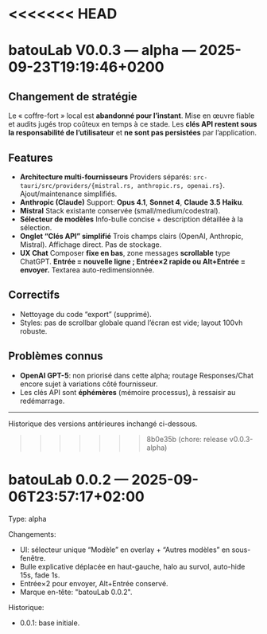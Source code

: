 <<<<<<< HEAD
=======
# batouLab V0.0.3 — alpha — 2025-09-23T19:19:46+0200

## Changement de stratégie
Le « coffre-fort » local est **abandonné pour l’instant**. Mise en œuvre fiable et audits jugés trop coûteux en temps à ce stade.
Les **clés API restent sous la responsabilité de l’utilisateur** et **ne sont pas persistées** par l’application.

## Features
- **Architecture multi-fournisseurs**
  Providers séparés: `src-tauri/src/providers/{mistral.rs, anthropic.rs, openai.rs}`. Ajout/maintenance simplifiés.
- **Anthropic (Claude)**
  Support: **Opus 4.1**, **Sonnet 4**, **Claude 3.5 Haiku**.
- **Mistral**
  Stack existante conservée (small/medium/codestral).
- **Sélecteur de modèles**
  Info-bulle concise + description détaillée à la sélection.
- **Onglet “Clés API” simplifié**
  Trois champs clairs (OpenAI, Anthropic, Mistral). Affichage direct. Pas de stockage.
- **UX Chat**
  Composer **fixe en bas**, zone messages **scrollable** type ChatGPT.
  **Entrée = nouvelle ligne ; Entrée×2 rapide ou Alt+Entrée = envoyer.**
  Textarea auto-redimensionnée.

## Correctifs
- Nettoyage du code “export” (supprimé).
- Styles: pas de scrollbar globale quand l’écran est vide; layout 100vh robuste.

## Problèmes connus
- **OpenAI GPT-5**: non priorisé dans cette alpha; routage Responses/Chat encore sujet à variations côté fournisseur.
- Les clés API sont **éphémères** (mémoire processus), à ressaisir au redémarrage.

---
Historique des versions antérieures inchangé ci-dessous.
>>>>>>> 8b0e35b (chore: release v0.0.3-alpha)
# batouLab 0.0.2 — 2025-09-06T23:57:17+02:00

Type: alpha

Changements:
- UI: sélecteur unique “Modèle” en overlay + “Autres modèles” en sous-fenêtre.
- Bulle explicative déplacée en haut-gauche, halo au survol, auto-hide 15s, fade 1s.
- Entrée×2 pour envoyer, Alt+Entrée conservé.
- Marque en-tête: "batouLab 0.0.2".

Historique:
- 0.0.1: base initiale.
